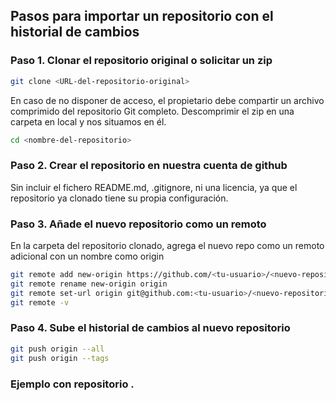 ## Pasos para importar un repositorio con el historial de cambios

### Paso 1. Clonar el repositorio original o solicitar un zip 
``` sh
git clone <URL-del-repositorio-original>
```
En caso de no disponer de acceso, el propietario debe compartir un archivo comprimido del repositorio Git completo.
Descomprimir el zip en una carpeta en local y nos situamos en él.
``` sh
cd <nombre-del-repositorio>
```

### Paso 2. Crear el repositorio en nuestra cuenta de github
Sin incluir el fichero README.md, .gitignore, ni una licencia, ya que el repositorio ya clonado tiene su propia configuración.

### Paso 3. Añade el nuevo repositorio como un remoto
En la carpeta del repositorio clonado, agrega el nuevo repo como un remoto adicional con un nombre como origin 
``` sh
git remote add new-origin https://github.com/<tu-usuario>/<nuevo-repositorio>.git
git remote rename new-origin origin
git remote set-url origin git@github.com:<tu-usuario>/<nuevo-repositorio>.git
git remote -v
```

### Paso 4. Sube el historial de cambios al nuevo repositorio
``` sh
git push origin --all
git push origin --tags
```

### Ejemplo con repositorio .
